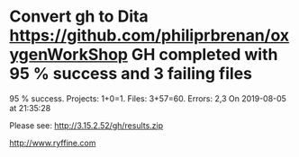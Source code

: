 # Convert gh to Dita https://github.com/philiprbrenan/oxygenWorkShop GH completed with 95 % success and 3 failing files

95 % success. Projects: 1+0=1.  Files: 3+57=60. Errors: 2,3  On 2019-08-05 at 21:35:28



Please see: http://3.15.2.52/gh/results.zip

http://www.ryffine.com
